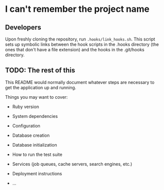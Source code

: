 # I can't remember the project name

## Developers

Upon freshly cloning the repository, run `.hooks/link_hooks.sh`. This script
sets up symbolic links between the hook scripts in the .hooks directory (the
ones that don't have a file extension) and the hooks in the .git/hooks directory.


## TODO: The rest of this


This README would normally document whatever steps are necessary to get the
application up and running.

Things you may want to cover:

* Ruby version

* System dependencies

* Configuration

* Database creation

* Database initialization

* How to run the test suite

* Services (job queues, cache servers, search engines, etc.)

* Deployment instructions

* ...
